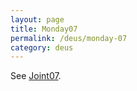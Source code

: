 ```yaml
---
layout: page
title: Monday07
permalink: /deus/monday-07
category: deus
---
```

See [Joint07](joint-07).
